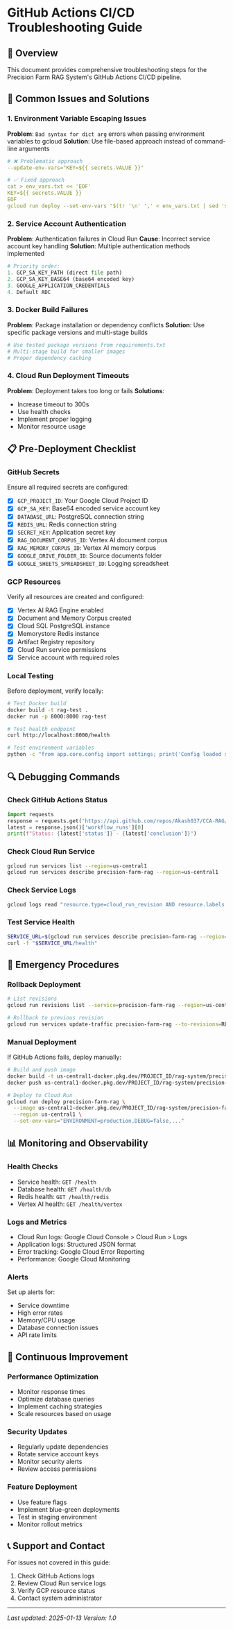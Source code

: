 # GitHub Actions CI/CD Troubleshooting Guide

## 🚀 Overview
This document provides comprehensive troubleshooting steps for the Precision Farm RAG System's GitHub Actions CI/CD pipeline.

## 🔧 Common Issues and Solutions

### 1. Environment Variable Escaping Issues

**Problem**: `Bad syntax for dict arg` errors when passing environment variables to gcloud
**Solution**: Use file-based approach instead of command-line arguments

```yaml
# ❌ Problematic approach
--update-env-vars="KEY=${{ secrets.VALUE }}"

# ✅ Fixed approach  
cat > env_vars.txt << 'EOF'
KEY=${{ secrets.VALUE }}
EOF
gcloud run deploy --set-env-vars "$(tr '\n' ',' < env_vars.txt | sed 's/,$//')"
```

### 2. Service Account Authentication

**Problem**: Authentication failures in Cloud Run
**Cause**: Incorrect service account key handling
**Solution**: Multiple authentication methods implemented

```python
# Priority order:
1. GCP_SA_KEY_PATH (direct file path)
2. GCP_SA_KEY_BASE64 (base64 encoded key)
3. GOOGLE_APPLICATION_CREDENTIALS
4. Default ADC
```

### 3. Docker Build Failures

**Problem**: Package installation or dependency conflicts
**Solution**: Use specific package versions and multi-stage builds

```dockerfile
# Use tested package versions from requirements.txt
# Multi-stage build for smaller images
# Proper dependency caching
```

### 4. Cloud Run Deployment Timeouts

**Problem**: Deployment takes too long or fails
**Solutions**:
- Increase timeout to 300s
- Use health checks
- Implement proper logging
- Monitor resource usage

## 📋 Pre-Deployment Checklist

### GitHub Secrets
Ensure all required secrets are configured:

- [x] `GCP_PROJECT_ID`: Your Google Cloud Project ID
- [x] `GCP_SA_KEY`: Base64 encoded service account key
- [x] `DATABASE_URL`: PostgreSQL connection string
- [x] `REDIS_URL`: Redis connection string
- [x] `SECRET_KEY`: Application secret key
- [x] `RAG_DOCUMENT_CORPUS_ID`: Vertex AI document corpus
- [x] `RAG_MEMORY_CORPUS_ID`: Vertex AI memory corpus
- [x] `GOOGLE_DRIVE_FOLDER_ID`: Source documents folder
- [x] `GOOGLE_SHEETS_SPREADSHEET_ID`: Logging spreadsheet

### GCP Resources
Verify all resources are created and configured:

- [x] Vertex AI RAG Engine enabled
- [x] Document and Memory Corpus created
- [x] Cloud SQL PostgreSQL instance
- [x] Memorystore Redis instance
- [x] Artifact Registry repository
- [x] Cloud Run service permissions
- [x] Service account with required roles

### Local Testing
Before deployment, verify locally:

```bash
# Test Docker build
docker build -t rag-test .
docker run -p 8000:8000 rag-test

# Test health endpoint
curl http://localhost:8000/health

# Test environment variables
python -c "from app.core.config import settings; print('Config loaded successfully')"
```

## 🔍 Debugging Commands

### Check GitHub Actions Status
```python
import requests
response = requests.get('https://api.github.com/repos/Akash037/CCA-RAG/actions/runs')
latest = response.json()['workflow_runs'][0]
print(f"Status: {latest['status']} - {latest['conclusion']}")
```

### Check Cloud Run Service
```bash
gcloud run services list --region=us-central1
gcloud run services describe precision-farm-rag --region=us-central1
```

### Check Service Logs
```bash
gcloud logs read "resource.type=cloud_run_revision AND resource.labels.service_name=precision-farm-rag" --limit=50
```

### Test Service Health
```bash
SERVICE_URL=$(gcloud run services describe precision-farm-rag --region=us-central1 --format='value(status.url)')
curl -f "$SERVICE_URL/health"
```

## 🚨 Emergency Procedures

### Rollback Deployment
```bash
# List revisions
gcloud run revisions list --service=precision-farm-rag --region=us-central1

# Rollback to previous revision
gcloud run services update-traffic precision-farm-rag --to-revisions=REVISION-NAME=100 --region=us-central1
```

### Manual Deployment
If GitHub Actions fails, deploy manually:

```bash
# Build and push image
docker build -t us-central1-docker.pkg.dev/PROJECT_ID/rag-system/precision-farm-rag:manual .
docker push us-central1-docker.pkg.dev/PROJECT_ID/rag-system/precision-farm-rag:manual

# Deploy to Cloud Run
gcloud run deploy precision-farm-rag \
  --image us-central1-docker.pkg.dev/PROJECT_ID/rag-system/precision-farm-rag:manual \
  --region us-central1 \
  --set-env-vars="ENVIRONMENT=production,DEBUG=false,..."
```

## 📊 Monitoring and Observability

### Health Checks
- Service health: `GET /health`
- Database health: `GET /health/db`
- Redis health: `GET /health/redis`
- Vertex AI health: `GET /health/vertex`

### Logs and Metrics
- Cloud Run logs: Google Cloud Console > Cloud Run > Logs
- Application logs: Structured JSON format
- Error tracking: Google Cloud Error Reporting
- Performance: Google Cloud Monitoring

### Alerts
Set up alerts for:
- Service downtime
- High error rates
- Memory/CPU usage
- Database connection issues
- API rate limits

## 🔄 Continuous Improvement

### Performance Optimization
- Monitor response times
- Optimize database queries
- Implement caching strategies
- Scale resources based on usage

### Security Updates
- Regularly update dependencies
- Rotate service account keys
- Monitor security alerts
- Review access permissions

### Feature Deployment
- Use feature flags
- Implement blue-green deployments
- Test in staging environment
- Monitor rollout metrics

## 📞 Support and Contact

For issues not covered in this guide:
1. Check GitHub Actions logs
2. Review Cloud Run service logs
3. Verify GCP resource status
4. Contact system administrator

---

*Last updated: 2025-01-13*
*Version: 1.0*
